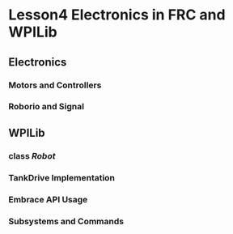 # Lesson4 Electronics in FRC and WPILib

## Electronics

### Motors and Controllers

### Roborio and Signal

## WPILib

### class *Robot*

### TankDrive Implementation

### Embrace API Usage

### Subsystems and Commands

